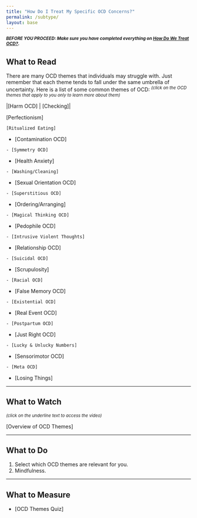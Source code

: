 ```yaml
---
title: "How Do I Treat My Specific OCD Concerns?"
permalink: /subtype/
layout: base
---
```

<sup>***BEFORE YOU PROCEED: Make sure you have completed everything on [How Do We Treat OCD?](https://nader938.github.io/treatment).***</sup>

## What to Read
There are many OCD themes that individuals may struggle with. Just remember that each theme tends to fall under the same umbrella of uncertainty.
Here is a list of some common themes of OCD:
<sup>*(click on the OCD themes that apply to you only to learn more about them)*</sup>

|[Harm OCD] | [Checking]|

<div class="begin-examples"></div>
[Perfectionism]

```
[Ritualized Eating]
```
<div class="end-examples"></div>

- [Contamination OCD]

```
- [Symmetry OCD]
```

- [Health Anxiety]

```
- [Washing/Cleaning]
```

- [Sexual Orientation OCD]

```
- [Superstitious OCD]
```

- [Ordering/Arranging]

```
- [Magical Thinking OCD]
```

- [Pedophile OCD]

```
- [Intrusive Violent Thoughts]
```

- [Relationship OCD]

```
- [Suicidal OCD]
```

- [Scrupulosity]

```
- [Racial OCD]
```

- [False Memory OCD]

```
- [Existential OCD]
```

- [Real Event OCD]

```
- [Postpartum OCD]
```

- [Just Right OCD]

```
- [Lucky & Unlucky Numbers]
```

- [Sensorimotor OCD]

```
- [Meta OCD]
```

- [Losing Things]

<div class="end-examples"></div>

- - - -

## What to Watch
<sup>*(click on the underline text to access the video)*</sup>

[Overview of OCD Themes]

- - - -

## What to Do
1. Select which OCD themes are relevant for you.
2. Mindfulness.

- - - -

## What to Measure
- [OCD Themes Quiz]
